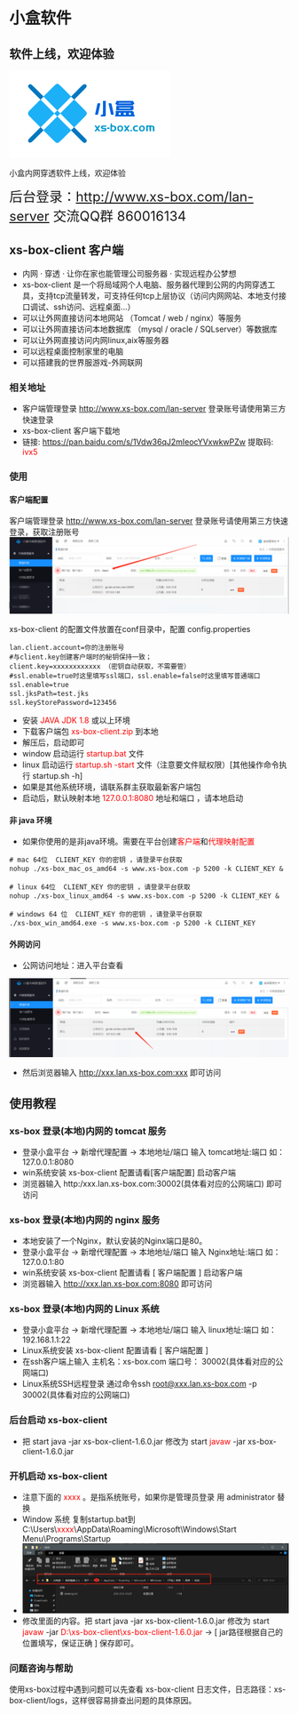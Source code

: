 # 小盒软件

## 软件上线，欢迎体验

<a data-fancybox title="logo" href="xs-box.png">![logo](xs-box.png)</a>

小盒内网穿透软件上线，欢迎体验

<font size="5">后台登录：<a target="_blank" href="http://www.xs-box.com/lan-server">http://www.xs-box.com/lan-server</a> 交流QQ群 860016134</font>

## xs-box-client 客户端

- 内网 · 穿透 · 让你在家也能管理公司服务器 · 实现远程办公梦想
- xs-box-client 是一个将局域网个人电脑、服务器代理到公网的内网穿透工具，支持tcp流量转发，可支持任何tcp上层协议（访问内网网站、本地支付接口调试、ssh访问、远程桌面...）
- 可以让外网直接访问本地网站 （Tomcat / web / nginx）等服务
- 可以让外网直接访问本地数据库 （mysql / oracle / SQLserver）等数据库
- 可以让外网直接访问内网linux,aix等服务器
- 可以远程桌面控制家里的电脑
- 可以搭建我的世界服游戏-外网联网

### 相关地址

- 客户端管理登录 <a target="_blank" href="http://www.xs-box.com/lan-server">http://www.xs-box.com/lan-server</a> 登录账号请使用第三方快速登录
- xs-box-client 客户端下载地
- 链接: <a target="_blank" href="https://pan.baidu.com/s/1Vdw36qJ2mIeocYVxwkwPZw"><font color="red">https://pan.baidu.com/s/1Vdw36qJ2mIeocYVxwkwPZw</font></a> 提取码: <font color="red">ivx5</font>

### 使用

#### 客户端配置
客户端管理登录 <a target="_blank" href="http://www.xs-box.com/lan-server">http://www.xs-box.com/lan-server</a>  登录账号请使用第三方快速登录，获取注册账号
<a data-fancybox title="账号" href="123.png">![账号](123.png)</a>


xs-box-client 的配置文件放置在conf目录中，配置 config.properties

```properties
lan.client.account=你的注册账号
#与client.key创建客户端时的秘钥保持一致；
client.key=xxxxxxxxxxxx （密钥自动获取，不需要管）
#ssl.enable=true时这里填写ssl端口，ssl.enable=false时这里填写普通端口
ssl.enable=true
ssl.jksPath=test.jks
ssl.keyStorePassword=123456
```

- 安装 <font color="red">JAVA JDK 1.8 </font> 或以上环境
- 下载客户端包 <font color="red">xs-box-client.zip</font> 到本地
- 解压后，启动即可
-   window 启动运行 <font color="red">startup.bat</font> 文件
-   linux  启动运行 <font color="red">startup.sh -start</font> 文件（注意要文件赋权限）[其他操作命令执行 startup.sh -h]
- 如果是其他系统环境，请联系群主获取最新客户端包
- 启动后，默认映射本地 <font color="red">127.0.0.1:8080</font> 地址和端口 ，请本地启动


#### 非 java 环境

- 如果你使用的是非java环境。需要在平台创建<font color="red">客户端</font>和<font color="red">代理映射配置</font>

```properties
# mac 64位  CLIENT_KEY 你的密钥 ，请登录平台获取
nohup ./xs-box_mac_os_amd64 -s www.xs-box.com -p 5200 -k CLIENT_KEY &

# linux 64位  CLIENT_KEY 你的密钥 ，请登录平台获取
nohup ./xs-box_linux_amd64 -s www.xs-box.com -p 5200 -k CLIENT_KEY &

# windows 64 位  CLIENT_KEY 你的密钥 ，请登录平台获取
./xs-box_win_amd64.exe -s www.xs-box.com -p 5200 -k CLIENT_KEY
```


#### 外网访问

- 公网访问地址：进入平台查看

<a data-fancybox title="端口获取" href="4567.png">![端口获取](4567.png)</a>

- 然后浏览器输入  http://xxx.lan.xs-box.com:xxx 即可访问

## 使用教程

### xs-box 登录(本地)内网的 tomcat 服务

- 登录小盒平台 -> 新增代理配置 -> 本地地址/端口 输入  tomcat地址:端口 如： 127.0.0.1:8080
- win系统安装 xs-box-client 配置请看[客户端配置] 启动客户端
- 浏览器输入 http:/xxx.lan.xs-box.com:30002(具体看对应的公网端口)  即可访问

### xs-box 登录(本地)内网的 nginx 服务

- 本地安装了一个Nginx，默认安装的Nginx端口是80。
- 登录小盒平台 -> 新增代理配置 -> 本地地址/端口 输入  Nginx地址:端口 如： 127.0.0.1:80
- win系统安装 xs-box-client 配置请看 [ 客户端配置 ] 启动客户端
- 浏览器输入 http://xxx.lan.xs-box.com:8080 即可访问

### xs-box 登录(本地)内网的 Linux 系统

- 登录小盒平台 -> 新增代理配置 -> 本地地址/端口 输入  linux地址:端口 如： 192.168.1.1:22
- Linux系统安装 xs-box-client 配置请看 [ 客户端配置 ]
- 在ssh客户端上输入  主机名：xs-box.com 端口号： 30002(具体看对应的公网端口)
- Linux系统SSH远程登录 通过命令ssh root@xxx.lan.xs-box.com -p 30002(具体看对应的公网端口)

### 后台启动 xs-box-client
- 把 start java -jar xs-box-client-1.6.0.jar 修改为 start <font color="red">javaw</font> -jar  xs-box-client-1.6.0.jar


### 开机启动 xs-box-client
- 注意下面的 <font color="red">xxxx</font> 。是指系统账号，如果你是管理员登录 用 administrator 替换
- Window 系统 复制startup.bat到 C:\Users\\<font color="red">xxxx</font>\AppData\Roaming\Microsoft\Windows\Start Menu\Programs\Startup
- <a data-fancybox title="开机启动" href="startwin.png">![开机启动](startwin.png)</a>
- 修改里面的内容。把 start java -jar xs-box-client-1.6.0.jar 修改为 start <font color="red">javaw</font> -jar <font color="red">D:\xs-box-client\xs-box-client-1.6.0.jar</font>     ->  [ jar路径根据自己的位置填写，保证正确 ]  保存即可。

### 问题咨询与帮助

使用xs-box过程中遇到问题可以先查看 xs-box-client 日志文件，日志路径：xs-box-client/logs，这样很容易排查出问题的具体原因。